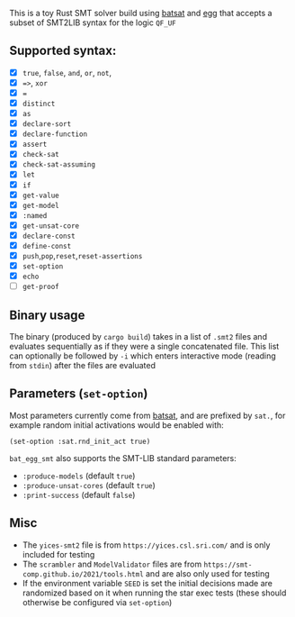 This is a toy Rust SMT solver build using [batsat](https://github.com/c-cube/batsat) and [egg](https://github.com/dewert99/egg)
that accepts a subset of SMT2LIB syntax for the logic `QF_UF`

## Supported syntax:
- [x] `true`, `false`, `and`, `or`, `not`,
- [x] `=>`, `xor`
- [x] `=`
- [x] `distinct`
- [x] `as`
- [x] `declare-sort`
- [x] `declare-function`
- [x] `assert`
- [x] `check-sat`
- [x] `check-sat-assuming`
- [x] `let`
- [x] `if`
- [x] `get-value`
- [x] `get-model`
- [x] `:named`
- [x] `get-unsat-core`
- [x] `declare-const`
- [x] `define-const`
- [x] `push`,`pop`,`reset`,`reset-assertions`
- [x] `set-option`
- [x] `echo`
- [ ] `get-proof`

## Binary usage
The binary (produced by `cargo build`) takes in a list of `.smt2` files  and evaluates sequentially as if they were a single concatenated file.
This list can optionally be followed by `-i` which enters interactive mode (reading from `stdin`) after the files are evaluated

## Parameters (`set-option`)
Most parameters currently come from [batsat](https://docs.rs/batsat/latest/batsat/core/struct.SolverOpts.html), and are prefixed by `sat.`,
for example random initial activations would be enabled with:

`(set-option :sat.rnd_init_act true)`

`bat_egg_smt` also supports the SMT-LIB standard parameters:
* `:produce-models` (default `true`) 
* `:produce-unsat-cores` (default `true`)
* `:print-success` (default `false`)

## Misc
* The `yices-smt2` file is from `https://yices.csl.sri.com/` and is only included for testing
* The `scrambler` and `ModelValidator` files are from `https://smt-comp.github.io/2021/tools.html` and are also only used for testing
* If the environment variable `SEED` is set the initial decisions made are randomized based on it when running the star exec tests (these should otherwise be configured via `set-option`)